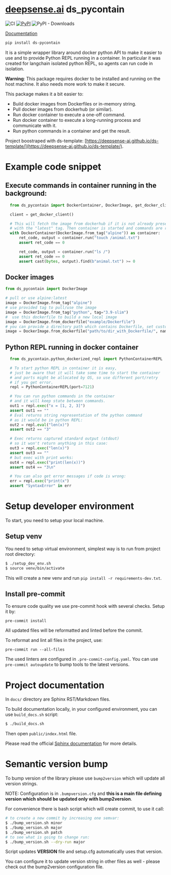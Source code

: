 # [deepsense.ai](https://deepsense.ai) ds_pycontain
![CI](https://github.com/deepsense-ai/ds-pycontain/actions/workflows/ci.yml/badge.svg)
[![PyPI](https://img.shields.io/pypi/v/ds_pycontain?label=pypi%20package)](https://pypi.org/project/ds-pycontain/)
![PyPI - Downloads](https://img.shields.io/pypi/dm/ds-pycontain)

[Documentation](https://deepsense-ai.github.io/ds-pycontain/)

```bash
pip install ds-pycontain
```

It is a simple wrapper library around docker python API to make it easier to use and to provide Python REPL running in a container.
In particular it was created for langchain isolated python REPL, so agents can run code in isolation.

**Warning**: This package requires docker to be installed and running on the host machine. It also needs more work to make it secure.

This package makes it a bit easier to:

* Build docker images from Dockerfiles or in-memory string.
* Pull docker images from dockerhub (or similar).
* Run docker container to execute a one-off command.
* Run docker container to execute a long-running process and communicate with it.
* Run python commands in a container and get the result.

Project boostraped with ds-template: [https://deepsense-ai.github.io/ds-template/](https://deepsense-ai.github.io/ds-template/).

# Example code snippet

## Execute commands in container running in the background:
```python
  from ds_pycontain import DockerContainer, DockerImage, get_docker_client

  client = get_docker_client()

  # This will fetch the image from dockerhub if it is not already present
  # with the "latest" tag. Then container is started and commands are run
  with DockerContainer(DockerImage.from_tag("alpine")) as container:
      ret_code, output = container.run("touch /animal.txt")
      assert ret_code == 0

      ret_code, output = container.run("ls /")
      assert ret_code == 0
      assert cast(bytes, output).find(b"animal.txt") >= 0
```

## Docker images
```python
from ds_pycontain import DockerImage

# pull or use alpine:latest
image = DockerImage.from_tag("alpine")
# use provided tag to pull/use the image
image = DockerImage.from_tag("python", tag="3.9-slim")
#  use this dockerfile to build a new local image
image = DockerImage.from_dockerfile("example/Dockerfile")
# you can provide a directory path which contains Dockerfile, set custom image name
image = DockerImage.from_dockerfile("path/to/dir_with_Dockerfile/", name="cow")
```

## Python REPL running in docker container
```python
  from ds_pycontain.python_dockerized_repl import PythonContainerREPL

  # To start python REPL in container it is easy,
  # just be aware that it will take some time to start the container
  # and ports might be allocated by OS, so use different port/retry
  # if you get error.
  repl = PythonContainerREPL(port=7121)

  # You can run python commands in the container
  # and it will keep state between commands.
  out1 = repl.exec("x = [1, 2, 3]")
  assert out1 == ""
  # Eval returns string representation of the python command
  # as it would be in python REPL:
  out2 = repl.eval("len(x)")
  assert out2 == "3"

  # Exec returns captured standard output (stdout)
  # so it won't return anything in this case:
  out3 = repl.exec("len(x)")
  assert out3 == ""
  # but exec with print works:
  out4 = repl.exec("print(len(x))")
  assert out4 == "3\n"

  # You can also get error messages if code is wrong:
  err = repl.exec("print(x")
  assert "SyntaxError" in err
```

# Setup developer environment

To start, you need to setup your local machine.

## Setup venv

You need to setup virtual environment, simplest way is to run from project root directory:

```bash
$ ./setup_dev_env.sh
$ source venv/bin/activate
```
This will create a new venv and run `pip install -r requirements-dev.txt`.

## Install pre-commit

To ensure code quality we use pre-commit hook with several checks. Setup it by:

```
pre-commit install
```

All updated files will be reformatted and linted before the commit.

To reformat and lint all files in the project, use:

`pre-commit run --all-files`

The used linters are configured in `.pre-commit-config.yaml`. You can use `pre-commit autoupdate` to bump tools to the latest versions.

# Project documentation

In `docs/` directory are Sphinx RST/Markdown files.

To build documentation locally, in your configured environment, you can use `build_docs.sh` script:

```bash
$ ./build_docs.sh
```

Then open `public/index.html` file.

Please read the official [Sphinx documentation](https://www.sphinx-doc.org/en/master/) for more details.



# Semantic version bump

To bump version of the library please use `bump2version` which will update all version strings.

NOTE: Configuration is in `.bumpversion.cfg` and **this is a main file defining version which should be updated only with bump2version**.

For convenience there is bash script which will create commit, to use it call:

```bash
# to create a new commit by increasing one semvar:
$ ./bump_version.sh minor
$ ./bump_version.sh major
$ ./bump_version.sh patch
# to see what is going to change run:
$ ./bump_version.sh --dry-run major
```
Script updates **VERSION** file and setup.cfg automatically uses that version.

You can configure it to update version string in other files as well - please check out the bump2version configuration file.

